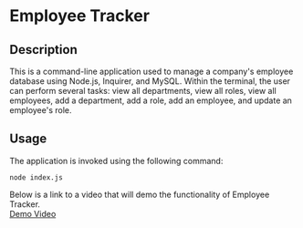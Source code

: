 # Employee Tracker

## Description

This is a command-line application used to manage a company's employee database using Node.js, Inquirer, and MySQL. Within the terminal, the user can perform several tasks: view all departments, view all roles, view all employees, add a department, add a role, add an employee, and update an employee's role.

## Usage

The application is invoked using the following command:

```
node index.js
```

Below is a link to a video that will demo the functionality of Employee Tracker.  
[Demo Video](https://drive.google.com/file/d/138Ke3bRTIcpJNAYqPoSgST07RYA_6z9O/view)
